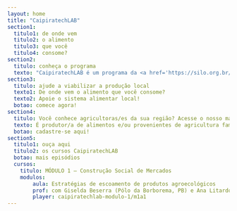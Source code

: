```yaml
---
layout: home
title: "CaipiratechLAB"
section1:
  titulo1: de onde vem
  titulo2: o alimento
  titulo3: que você
  titulo4: consome?
section2:
  titulo: conheça o programa
  texto: "CaipiratechLAB é um programa da <a href='https://silo.org.br/' target='_blank'>Silo - Arte e Latitude Rural</a> que colabora com o fortalecimento dos sistemas agroalimentares regionais e sua expressão cultural por meio de mapeamento, cursos formativos contínuos e desenvolvimento de tecnologia que converge nesta plataforma multifuncional, para formação, comunicação e venda, baseada em princípios do cooperativismo. O programa CaipiratechLAB cria e amplia as possibilidades para que jovens camponeses possam viver, trabalhar e se reconectar com o campo, atuando como agentes de mudança em suas comunidades."
section3:
  titulo: ajude a viabilizar a produção local
  texto1: De onde vem o alimento que você consome?
  texto2: Apoie o sistema alimentar local!
  botao: comece agora!
section4:
  titulo: Você conhece agricultoras/es da sua região? Acesse o nosso mapa!
  texto: É produtor/a de alimentos e/ou provenientes de agricultura familiar da região da Serra da Mantiqueira, Serra da Bocaina, Vale do Paraíba ou Serra do Mar? 
  botao: cadastre-se aqui!
section5:
  titulo1: ouça aqui
  titulo2: os cursos CaipiratechLAB
  botao: mais episódios
  cursos:
    titulo: MÓDULO 1 – Construção Social de Mercados
    modulos:
        aula: Estratégias de escoamento de produtos agroecológicos
        prof: com Giselda Beserra (Pólo da Borborema, PB) e Ana Litardo (Assoc. Agroecológica de Teresópolis, RJ)
        player: caipiratechlab-modulo-1/m1a1
---
```


